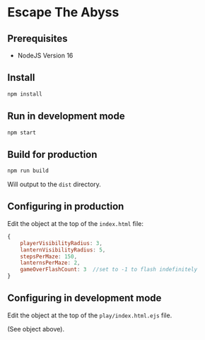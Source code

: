 # Escape The Abyss

## Prerequisites

* NodeJS Version 16

## Install

```bash
npm install
```

## Run in development mode

```bash
npm start
```

## Build for production

```bash
npm run build
```

Will output to the `dist` directory.

## Configuring in production 

Edit the object at the top of the `index.html` file:

```javascript
{
    playerVisibilityRadius: 3,
    lanternVisibilityRadius: 5,
    stepsPerMaze: 150,
    lanternsPerMaze: 2,
    gameOverFlashCount: 3  //set to -1 to flash indefinitely
}
```

## Configuring in development mode

Edit the object at the top of the `play/index.html.ejs` file.

(See object above).